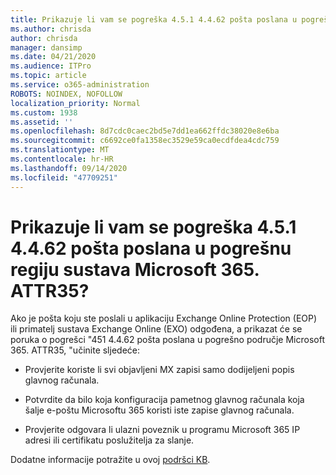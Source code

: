 ```yaml
---
title: Prikazuje li vam se pogreška 4.5.1 4.4.62 pošta poslana u pogrešnu regiju sustava Microsoft 365. ATTR35?
ms.author: chrisda
author: chrisda
manager: dansimp
ms.date: 04/21/2020
ms.audience: ITPro
ms.topic: article
ms.service: o365-administration
ROBOTS: NOINDEX, NOFOLLOW
localization_priority: Normal
ms.custom: 1938
ms.assetid: ''
ms.openlocfilehash: 8d7cdc0caec2bd5e7dd1ea662ffdc38020e8e6ba
ms.sourcegitcommit: c6692ce0fa1358ec3529e59ca0ecdfdea4cdc759
ms.translationtype: MT
ms.contentlocale: hr-HR
ms.lasthandoff: 09/14/2020
ms.locfileid: "47709251"
---
```

# <a name="are-you-seeing-error-451-4462-mail-sent-to-the-wrong-microsoft-365-region-attr35"></a>Prikazuje li vam se pogreška 4.5.1 4.4.62 pošta poslana u pogrešnu regiju sustava Microsoft 365. ATTR35?

Ako je pošta koju ste poslali u aplikaciju Exchange Online Protection (EOP) ili primatelj sustava Exchange Online (EXO) odgođena, a prikazat će se poruka o pogrešci "451 4.4.62 pošta poslana u pogrešno područje Microsoft 365. ATTR35, "učinite sljedeće:

- Provjerite koriste li svi objavljeni MX zapisi samo dodijeljeni popis glavnog računala.

- Potvrdite da bilo koja konfiguracija pametnog glavnog računala koja šalje e-poštu Microsoftu 365 koristi iste zapise glavnog računala.

- Provjerite odgovara li ulazni poveznik u programu Microsoft 365 IP adresi ili certifikatu poslužitelja za slanje.

Dodatne informacije potražite u ovoj [podršci KB](https://support.microsoft.com/help/4057301/attr35-response-code-when-mail-is-sent-to-eop-exo).
